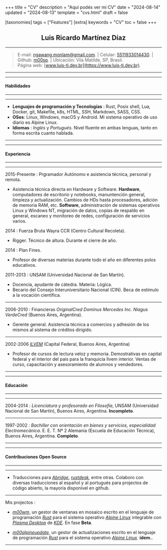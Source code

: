 +++
title = "CV"
description = "Aquí podés ver mi CV"
date = "2024-08-14"
updated = "2024-08-13"
template = "cvs.html"
draft = false

[taxonomies]
tags = ["Features"]
[extra]
keywords = "CV"
toc = false
+++

## <center>Luis Ricardo Martínez Díaz</center>

---
>E-mail: <ngawang.monlam@gmail.com>. | Celular: [5511933014430](tel:+5511933014430). | Github: [m00sp](https://github.com/m00sp). | Ubicación: Vila Matilde, SP, Brasil. </br> Página web: [www.luis-ti.dev.br](https://www.luis-ti.dev.br).
----
----
#### **Habilidades**
-------
----
- **Lenguajes de programación y Tecnologías**
:	Rust, Posix shell, Lua, Docker, git, Makefile, k8s, HTML, SSH, Markdown, SASS, CSS. </br>
- **OSes**:	Linux, Windows, macOS y Android. Mi sistema operativo de uso diario es Alpine Linux. </br>
- **Idiomas**
:   *Inglés* y *Portugués*. Nivel fluente en ambas lenguas, tanto en forma escrita cuanto hablada.

----
----
#### **Experiencia**
-----------
----
2015-Presente
:	Prgramador Autónomo e asistencia técnica, personal y remota.
- Asistencia técnica directa en Hardware y Software. **Hardware**, computadores de escritorio y notebooks, manuntención general, limpieza y actualización. Cambios de HDs hasta procesadores, adición de memoria RAM, etc. **Software**,  administración de sistemas operativos Linux y Windows NT, migración de datos, copias de respaldo en general, escaneo y monitoreo de redes, configuración de servicios varios.

2014
:	Fuerza Bruta Wayra CCR (Centro Cultural Recoleta).
- Rigger. Técnico de altura. Durante el cierre de año.

2014
:	Plan Fines.
- Profesor de diversas materias durante todo el año en diferentes polos educativos.

2011-2013
:   UNSAM (Universidad Nacional de San Martín).

- Docencia, ayudante de cátedra. Materia: Lógica.
- Becario del Consejo Interuniversitario Nacional (CIN). Beca de estimulo a la vocación científica.

----
2006-2010
:   Financieras *OriginalCred*  *Dominus Mercedes Inc.* *Niagus* *VerdeCred* (Buenos Aires, Argentina).

- Gerente general. Asistencia técnica a comercios y adhesión de los mismos al sistema de créditos dirigido.

----
2002-2006 *[ILVEM](https://ilvem.com/)* (Capital Federal, Buenos Aires, Argentina)

- Profesor de cursos de lectura veloz y memoria. Demostrativas en capital federal y el interior del país para la franquicia Ilvem interior. Ventas de curso, capacitación y asesoramiento de alumnos y vendedores.

----
----
#### **Educación**
----
----
2004-2014
:       *Licenciatura y profesorado en Filosofía*, UNSAM (Universidad Nacional de San Martín), Buenos Aires, Argentina. **Incompleto**.

----
1997-2002
:       *Bachiller con orientación en bienes y servicios, especialidad Electromecánica*. E. E. T. Nº 2 Alemania (Escuela de Educación Técnica), Buenos Aires, Argentina. **Completo**.

----
----
#### **Contribuciones Open Source**
----
----
- Traducciones para *[Abridge](https://github.com/jieiku/abridge)*, *[rustdesk](https://github.com/rustdesk/rustdesk-server-demo)*, entre otras. Colaboro con diversas traducciones al español y al portugués para projectos de código abierto, la mayoría disponível en github.

----
Mis projectos
:
- *[m00wm](https://github.com/m00sp/m00wm)*, un gestor de ventanas en mosaico escrito en el lenguaje de programación *[Rust](https://rust-lang.org)* para el sistema operativo *[Alpine Linux](https://alpinelinux.org)* integrable con *[Plasma Desktop](https://kde.org/plasma-desktop/)* de *[KDE](https://kde.org)*. En fase **Beta**.

- *[m00alpineupdate](https://github.com/m00sp/m00alpineupdate)*, un gestor de actualizaciones escrito en el lenguaje de programación *[Rust](https://rust-lang.org)* para el sistema operativo *[Alpine Linux](https://alpinelinux.org)*.  **idem.**.

----
